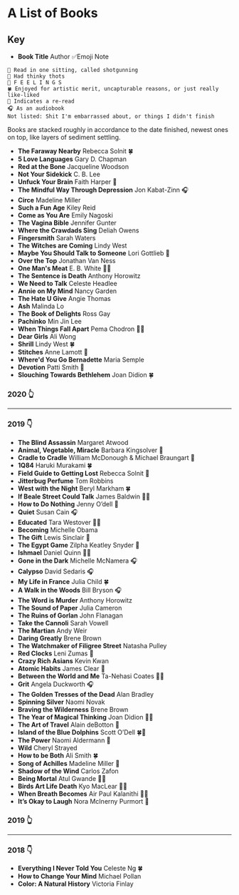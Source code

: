 # A List of Books

## Key
- **Book Title** Author ✅Emoji Note

```
🍺 Read in one sitting, called shotgunning
🧠 Had thinky thots
🥺 F E E L I N G S
🍀 Enjoyed for artistic merit, uncapturable reasons, or just really like-liked
🔁 Indicates a re-read
🎧 As an audiobook
Not listed: Shit I'm embarrassed about, or things I didn't finish
```
Books are stacked roughly in accordance to the date finished, newest ones on top, like layers of sediment settling.

- **The Faraway Nearby** Rebecca Solnit 🍀
- **5 Love Languages** Gary D. Chapman
- **Red at the Bone** Jacqueline Woodson
- **Not Your Sidekick** C. B. Lee
- **Unfuck Your Brain** Faith Harper 🧠
- **The Mindful Way Through Depression** Jon Kabat-Zinn 🎧
- **Circe** Madeline Miller
- **Such a Fun Age** Kiley Reid
- **Come as You Are** Emily Nagoski
- **The Vagina Bible** Jennifer Gunter
- **Where the Crawdads Sing** Deliah Owens
- **Fingersmith** Sarah Waters
- **The Witches are Coming** Lindy West
- **Maybe You Should Talk to Someone** Lori Gottlieb 🧠
- **Over the Top** Jonathan Van Ness
- **One Man's Meat** E. B. White 🧠🍀
- **The Sentence is Death** Anthony Horowitz
- **We Need to Talk** Celeste Headlee
- **Annie on My Mind** Nancy Garden
- **The Hate U Give** Angie Thomas
- **Ash** Malinda Lo
- **The Book of Delights** Ross Gay
- **Pachinko** Min Jin Lee
- **When Things Fall Apart** Pema Chodron 🧠🍀
- **Dear Girls** Ali Wong
- **Shrill** Lindy West 🍀
- **Stitches** Anne Lamott 🥺
- **Where'd You Go Bernadette** Maria Semple
- **Devotion** Patti Smith 🔁
- **Slouching Towards Bethlehem** Joan Didion 🍀
### 2020 👆
---
### 2019 👇
- **The Blind Assassin** Margaret Atwood
- **Animal, Vegetable, Miracle** Barbara Kingsolver 🧠
- **Cradle to Cradle** William McDonough & Michael Braungart 🧠
- **1Q84** Haruki Murakami 🍀
- **Field Guide to Getting Lost** Rebecca Solnit 🧠
- **Jitterbug Perfume** Tom Robbins
- **West with the Night** Beryl Markham 🍀
- **If Beale Street Could Talk** James Baldwin 🍺🥺
- **How to Do Nothing** Jenny O’dell 🧠
- **Quiet** Susan Cain 🎧
- **Educated** Tara Westover 🍺🍀
- **Becoming** Michelle Obama
- **The Gift** Lewis Sinclair 🧠
- **The Egypt Game** Zilpha Keatley Snyder 🔁
- **Ishmael** Daniel Quinn 🍺🧠
- **Gone in the Dark** Michelle McNamera 🎧
- **Calypso** David Sedaris 🎧
- **My Life in France** Julia Child 🍀
- **A Walk in the Woods** Bill Bryson 🎧
- **The Word is Murder** Anthony Horowitz
- **The Sound of Paper** Julia Cameron
- **The Ruins of Gorlan** John Flanagan
- **Take the Cannoli** Sarah Vowell
- **The Martian** Andy Weir
- **Daring Greatly** Brene Brown
- **The Watchmaker of Filigree Street** Natasha Pulley
- **Red Clocks** Leni Zumas 🍺
- **Crazy Rich Asians** Kevin Kwan
- **Atomic Habits** James Clear 🧠
- **Between the World and Me** Ta-Nehasi Coates 🧠🍀
- **Grit** Angela Duckworth 🎧
- **The Golden Tresses of the Dead** Alan Bradley
- **Spinning Silver** Naomi Novak
- **Braving the Wilderness** Brene Brown
- **The Year of Magical Thinking** Joan Didion 🥺🍀
- **The Art of Travel** Alain deBotton 🧠
- **Island of the Blue Dolphins** Scott O’Dell 🍀🔁
- **The Power** Naomi Aldermann 🍺
- **Wild** Cheryl Strayed
- **How to be Both** Ali Smith 🍀
- **Song of Achilles** Madeline Miller 🥺
- **Shadow of the Wind** Carlos Zafon
- **Being Mortal** Atul Gwande 🧠🥺
- **Birds Art Life Death** Kyo MacLear 🧠🥺
- **When Breath Becomes** Air Paul Kalanithi 🥺🍀
- **It’s Okay to Laugh** Nora McInerny Purmort 🥺
### 2019 👆
---
### 2018 👇
- **Everything I Never Told You** Celeste Ng 🍀
- **How to Change Your Mind** Michael Pollan
- **Color: A Natural History** Victoria Finlay
